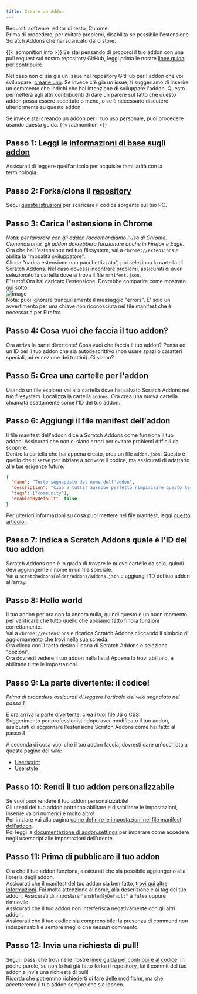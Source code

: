 ```yaml
---
title: Creare un Addon
---
```

Requisiti software: editor di testo, Chrome.  
Prima di procedere, per evitare problemi, disabilita se possibile l'estensione Scratch Addons che hai scaricato dallo store.


{{< admonition info >}}
Se stai pensando di proporci il tuo addon con una pull request sul nostro repository GitHub, leggi prima le nostre [linee guida per contribuire](https://github.com/ScratchAddons/ScratchAddons/blob/master/.github/CONTRIBUTING.md). 

Nel caso non ci sia già un issue nel repository GitHub per l'addon che voi sviluppare,  [creane uno](https://github.com/ScratchAddons/ScratchAddons/issues/new/choose). Se invece c'è già un issue, ti suggeriamo di inserire un commento che indichi che hai intenzione di sviluppare l'addon. Questo permetterà agli altri contribuenti di dare un parere sul fatto che questo addon possa essere accettato o meno, o se è necessario discutere  ulteriormente su questo addon.

Se invece stai creando un addon per il tuo uso personale, puoi procedere usando questa guida.
{{< /admonition >}}

## Passo 1: Leggi le [informazioni di base sugli addon](/docs/develop/getting-started/addon-basics/)
Assicurati di leggere quell'articolo per acquisire familiarità con la terminologia.

## Passo 2: Forka/clona il [repository](https://github.com/ScratchAddons/ScratchAddons)
Segui [queste istruzioni](/docs/getting-started/installing/#from-source) per scaricare il codice sorgente sul tuo PC.

## Passo 3: Carica l'estensione in Chrome
*Nota: per lavorare con gli addon raccomandiamo l'uso di Chrome. Ciononostante, gli addon dovrebbero funzionare anche in Firefox e Edge.*  
Ora che hai l'estensione nel tuo filesystem, vai a `chrome://extensions` e abilita la "modalità sviluppatore".  
Clicca "carica estensione non pacchettizzata", poi seleziona la cartella di Scratch Addons. Nel caso dovessi incontrare problemi, assicurati di aver selezionato la cartella dove si trova il file `manifest.json`.  
E' tutto! Ora hai caricato l'estensione. Dovrebbe comparire come mostrato qui sotto:  
![image](https://user-images.githubusercontent.com/17484114/91502527-accfd580-e89e-11ea-9e16-7daa2b808379.png)  
Nota: puoi ignorare tranquillamente il messaggio "errors". E' solo un avvertimento per una chiave non riconosciuta nel file manifest che è necessaria per Firefox.

## Passo 4: Cosa vuoi che faccia il tuo addon?
Ora arriva la parte divertente! 
Cosa vuoi che faccia il tuo addon? Pensa ad un ID per il tuo addon che sia autodescrittivo (non usare spazi o caratteri speciali, ad eccezione dei trattini). 
Ci siamo?

## Passo 5: Crea una cartelle per l'addon
Usando un file explorer vai alla cartella dove hai salvato Scratch Addons nel tuo filesystem. Localizza la cartella `addons`. 
Ora crea una nuova cartella chiamata esattamente come l'ID del tuo addon.

## Passo 6: Aggiungi il file manifest dell'addon
Il file manifest dell'addon dice a Scratch Addons come funziona il tuo addon. Assicurati che non ci siano errori per evitare problemi difficili da scoprire.  
Dentro la cartella che hai appena creato, crea un file `addon.json`. 
Questo è quello che ti serve per iniziare a scrivere il codice, ma assicurati di adattarlo alle tue esigenze future:
```json
{
  "name": "Testo segnaposto del nome dell'addon",
  "description": "Ciao a tutti! Sarebbe perfetto rimpiazzare questo testo segnaposto con una descrizione.",
  "tags": ["community"],
  "enabledByDefault": false
}
```
Per ulteriori informazioni su cosa puoi mettere nel file manifest, leggi [questo articolo](/docs/reference/addon-manifest/).


## Passo 7: Indica a Scratch Addons quale è l'ID del tuo addon
Scratch Addons non è in grado di trovare le nuove cartelle da solo, quindi devi aggiungerne il nome in un file speciale.  
Vai a `scratchAddonsFolder/addons/addons.json` e aggiungi l'ID del tuo addon all'array.

## Passo 8: Hello world
Il tuo addon per ora non fa ancora nulla, quindi questo è un buon momento per verificare che tutto quello che abbiamo fatto finora funzioni correttamente.  
Vai a `chrome://extensions` e ricarica Scratch Addons cliccando il simbolo di aggiornamento che trovi nella sua scheda.  
Ora clicca con il tasto destro l'icona di Scratch Addons e seleziona "opzioni".  
Ora dovresti vedere il tuo addon nella lista! Appena lo trovi abilitalo, e abilitane tutte le impostazioni.

## Passo 9: La parte divertente: il codice!
*Prima di procedere assicurati di leggere l'articolo del wiki segnalato nel passo 1.*  

E ora arriva la parte divertente: crea i tuoi file JS o CSS!  
Suggerimento per professionisti: dopo aver modificato il tuo addon, assicurati di aggiornare l'estensione Scratch Addons come hai fatto al passo 8.  

A seconda di cosa vuoi che il tuo addon faccia, dovresti dare un'occhiata a queste pagine del wiki:
- [Userscript](/docs/develop/userscripts)
- [Userstyle](/docs/develop/userstyles)

## Passo 10: Rendi il tuo addon personalizzabile
Se vuoi puoi rendere il tuo addon personalizzabile!  
Gli utenti del tuo addon potranno abilitare e disabilitare le impostazioni, inserire valori numerici e molto altro!  
Per iniziare vai alla pagina [come definire le impostazioni nel file manifest dell'addon](/docs/reference/addon-manifest/#settings-object).  
Poi leggi la [documentazione di addon.settings](/docs/reference/addon-api/addon.settings) per imparare come accedere negli userscript alle impostazioni dell'utente.

## Passo 11: Prima di pubblicare il tuo addon
Ora che il tuo addon funziona, assicurati che sia possibile aggiungerlo alla libreria degli addon.  
Assicurati che il manifest del tuo addon sia ben fatto, [trovi qui altre informazioni](/docs/reference/addon-manifest). Fai molta attenzione al nome, alla descrizione e ai tag del tuo addon. Assicurati di impostare `"enabledByDefault"` a `false` oppure rimuovilo.  
Assicurati che il tuo addon non interferisca negativamente con gli altri addon.  
Assicurati che il tuo codice sia comprensibile; la presenza di commenti non indispensabili è sempre meglio che nessun commento.

## Passo 12: Invia una richiesta di pull!
Segui i passi che trovi nelle nostre [linee guida per contribuire al codice](https://github.com/ScratchAddons/ScratchAddons/blob/master/.github/CONTRIBUTING.md). In poche parole, se non lo hai già fatto forka il repository, fai il commit del tuo addon a invia una richiesta di pull!  
Ricorda che potremmo richiederti di fare delle modifiche, ma che accetteremo il tuo addon sempre che sia idoneo.

